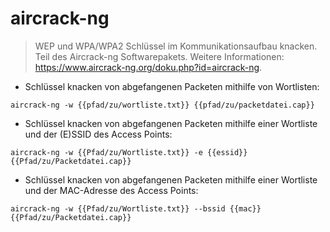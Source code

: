 # aircrack-ng

> WEP und WPA/WPA2 Schlüssel im Kommunikationsaufbau knacken.
> Teil des Aircrack-ng Softwarepakets.
> Weitere Informationen: <https://www.aircrack-ng.org/doku.php?id=aircrack-ng>.

- Schlüssel knacken von abgefangenen Packeten mithilfe von Wortlisten:

`aircrack-ng -w {{pfad/zu/wortliste.txt}} {{pfad/zu/packetdatei.cap}}`

- Schlüssel knacken von abgefangenen Packeten mithilfe einer Wortliste und der (E)SSID des Access Points:

`aircrack-ng -w {{Pfad/zu/Wortliste.txt}} -e {{essid}} {{Pfad/zu/Packetdatei.cap}}`

- Schlüssel knacken von abgefangenen Packeten mithilfe einer Wortliste und der MAC-Adresse des Access Points:

`aircrack-ng -w {{Pfad/zu/Wortliste.txt}} --bssid {{mac}} {{Pfad/zu/Packetdatei.cap}}`

